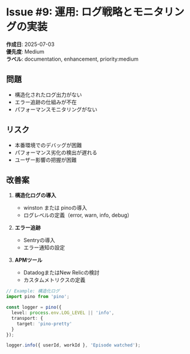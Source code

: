 # Issue #9: 運用: ログ戦略とモニタリングの実装

**作成日**: 2025-07-03  
**優先度**: Medium  
**ラベル**: documentation, enhancement, priority:medium

## 問題
- 構造化されたログ出力がない
- エラー追跡の仕組みが不在
- パフォーマンスモニタリングがない

## リスク
- 本番環境でのデバッグが困難
- パフォーマンス劣化の検出が遅れる
- ユーザー影響の把握が困難

## 改善案
1. **構造化ログの導入**
   - winston または pinoの導入
   - ログレベルの定義（error, warn, info, debug）
   
2. **エラー追跡**
   - Sentryの導入
   - エラー通知の設定
   
3. **APMツール**
   - DatadogまたはNew Relicの検討
   - カスタムメトリクスの定義

```typescript
// Example: 構造化ログ
import pino from 'pino';

const logger = pino({
  level: process.env.LOG_LEVEL || 'info',
  transport: {
    target: 'pino-pretty'
  }
});

logger.info({ userId, workId }, 'Episode watched');
```
